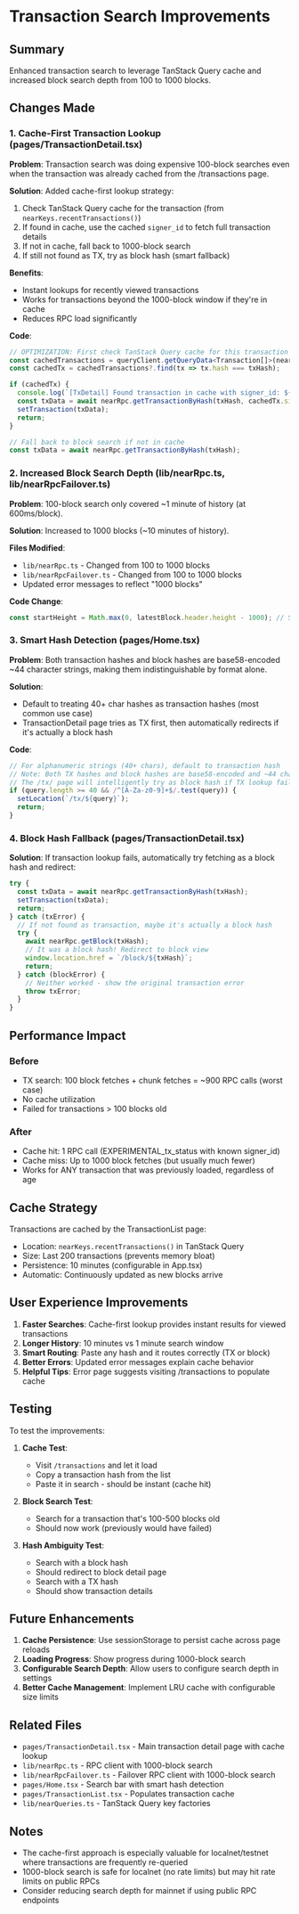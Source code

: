 # Transaction Search Improvements

## Summary
Enhanced transaction search to leverage TanStack Query cache and increased block search depth from 100 to 1000 blocks.

## Changes Made

### 1. Cache-First Transaction Lookup (pages/TransactionDetail.tsx)

**Problem**: Transaction search was doing expensive 100-block searches even when the transaction was already cached from the /transactions page.

**Solution**: Added cache-first lookup strategy:
1. Check TanStack Query cache for the transaction (from `nearKeys.recentTransactions()`)
2. If found in cache, use the cached `signer_id` to fetch full transaction details
3. If not in cache, fall back to 1000-block search
4. If still not found as TX, try as block hash (smart fallback)

**Benefits**:
- Instant lookups for recently viewed transactions
- Works for transactions beyond the 1000-block window if they're in cache
- Reduces RPC load significantly

**Code**:
```typescript
// OPTIMIZATION: First check TanStack Query cache for this transaction
const cachedTransactions = queryClient.getQueryData<Transaction[]>(nearKeys.recentTransactions());
const cachedTx = cachedTransactions?.find(tx => tx.hash === txHash);

if (cachedTx) {
  console.log(`[TxDetail] Found transaction in cache with signer_id: ${cachedTx.signer_id}`);
  const txData = await nearRpc.getTransactionByHash(txHash, cachedTx.signer_id);
  setTransaction(txData);
  return;
}

// Fall back to block search if not in cache
const txData = await nearRpc.getTransactionByHash(txHash);
```

### 2. Increased Block Search Depth (lib/nearRpc.ts, lib/nearRpcFailover.ts)

**Problem**: 100-block search only covered ~1 minute of history (at 600ms/block).

**Solution**: Increased to 1000 blocks (~10 minutes of history).

**Files Modified**:
- `lib/nearRpc.ts` - Changed from 100 to 1000 blocks
- `lib/nearRpcFailover.ts` - Changed from 100 to 1000 blocks
- Updated error messages to reflect "1000 blocks"

**Code Change**:
```typescript
const startHeight = Math.max(0, latestBlock.header.height - 1000); // Search last 1000 blocks (~10 min at 600ms/block)
```

### 3. Smart Hash Detection (pages/Home.tsx)

**Problem**: Both transaction hashes and block hashes are base58-encoded ~44 character strings, making them indistinguishable by format alone.

**Solution**: 
- Default to treating 40+ char hashes as transaction hashes (most common use case)
- TransactionDetail page tries as TX first, then automatically redirects if it's actually a block hash

**Code**:
```typescript
// For alphanumeric strings (40+ chars), default to transaction hash
// Note: Both TX hashes and block hashes are base58-encoded and ~44 chars
// The /tx/ page will intelligently try as block hash if TX lookup fails
if (query.length >= 40 && /^[A-Za-z0-9]+$/.test(query)) {
  setLocation(`/tx/${query}`);
  return;
}
```

### 4. Block Hash Fallback (pages/TransactionDetail.tsx)

**Solution**: If transaction lookup fails, automatically try fetching as a block hash and redirect:

```typescript
try {
  const txData = await nearRpc.getTransactionByHash(txHash);
  setTransaction(txData);
  return;
} catch (txError) {
  // If not found as transaction, maybe it's actually a block hash
  try {
    await nearRpc.getBlock(txHash);
    // It was a block hash! Redirect to block view
    window.location.href = `/block/${txHash}`;
    return;
  } catch (blockError) {
    // Neither worked - show the original transaction error
    throw txError;
  }
}
```

## Performance Impact

### Before
- TX search: 100 block fetches + chunk fetches = ~900 RPC calls (worst case)
- No cache utilization
- Failed for transactions > 100 blocks old

### After
- Cache hit: 1 RPC call (EXPERIMENTAL_tx_status with known signer_id)
- Cache miss: Up to 1000 block fetches (but usually much fewer)
- Works for ANY transaction that was previously loaded, regardless of age

## Cache Strategy

Transactions are cached by the TransactionList page:
- Location: `nearKeys.recentTransactions()` in TanStack Query
- Size: Last 200 transactions (prevents memory bloat)
- Persistence: 10 minutes (configurable in App.tsx)
- Automatic: Continuously updated as new blocks arrive

## User Experience Improvements

1. **Faster Searches**: Cache-first lookup provides instant results for viewed transactions
2. **Longer History**: 10 minutes vs 1 minute search window
3. **Smart Routing**: Paste any hash and it routes correctly (TX or block)
4. **Better Errors**: Updated error messages explain cache behavior
5. **Helpful Tips**: Error page suggests visiting /transactions to populate cache

## Testing

To test the improvements:

1. **Cache Test**:
   - Visit `/transactions` and let it load
   - Copy a transaction hash from the list
   - Paste it in search - should be instant (cache hit)

2. **Block Search Test**:
   - Search for a transaction that's 100-500 blocks old
   - Should now work (previously would have failed)

3. **Hash Ambiguity Test**:
   - Search with a block hash
   - Should redirect to block detail page
   - Search with a TX hash
   - Should show transaction details

## Future Enhancements

1. **Cache Persistence**: Use sessionStorage to persist cache across page reloads
2. **Loading Progress**: Show progress during 1000-block search
3. **Configurable Search Depth**: Allow users to configure search depth in settings
4. **Better Cache Management**: Implement LRU cache with configurable size limits

## Related Files
- `pages/TransactionDetail.tsx` - Main transaction detail page with cache lookup
- `lib/nearRpc.ts` - RPC client with 1000-block search
- `lib/nearRpcFailover.ts` - Failover RPC client with 1000-block search
- `pages/Home.tsx` - Search bar with smart hash detection
- `pages/TransactionList.tsx` - Populates transaction cache
- `lib/nearQueries.ts` - TanStack Query key factories

## Notes

- The cache-first approach is especially valuable for localnet/testnet where transactions are frequently re-queried
- 1000-block search is safe for localnet (no rate limits) but may hit rate limits on public RPCs
- Consider reducing search depth for mainnet if using public RPC endpoints

